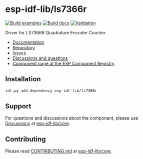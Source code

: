# esp-idf-lib/ls7366r

[![Build examples](https://github.com/esp-idf-lib/ls7366r/actions/workflows//build.yml/badge.svg)](https://github.com/esp-idf-lib/ls7366r/actions/workflows//build.yml)
[![Build docs](https://github.com/esp-idf-lib/ls7366r/actions/workflows//build-docs.yml/badge.svg)](https://github.com/esp-idf-lib/ls7366r/actions/workflows//build-docs.yml)
[![Validation](https://github.com/esp-idf-lib/ls7366r/actions/workflows//validate-component.yml/badge.svg)](https://github.com/esp-idf-lib/ls7366r/actions/workflows//validate-component.yml)

Driver for LS7366R Quadrature Encoder Counter.

* [Documentation](https://esp-idf-lib.github.io/ls7366r/)
* [Repository](https://github.com/esp-idf-lib/ls7366r)
* [Issues](https://github.com/esp-idf-lib/ls7366r/issues)
* [Discussions and questions](https://github.com/esp-idf-lib/core/discussions)
* [Component page at the ESP Component Registry](https://components.espressif.com/components/esp-idf-lib/ls7366r)

## Installation

```sh
idf.py add-dependency esp-idf-lib/ls7366r
```

## Support

For questions and discussions about the component, please use
[Discussions](https://github.com/esp-idf-lib/core/discussions)
at [esp-idf-lib/core](https://github.com/esp-idf-lib/core).

## Contributing

Please read [CONTRIBUTING.md](https://github.com/esp-idf-lib/core/blob/main/CONTRIBUTING.md)
at [esp-idf-lib/core](https://github.com/esp-idf-lib/core).
